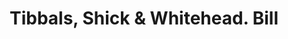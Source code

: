 ---
doi: 10.7916/D8QR687V
date_other: '1870'
date_other_textual: 1870-1879
form: printed ephemera
genre:
- Invoices
name:
- Tibbals, Shick & Whitehead
object_in_context_url: https://biggert.cul.columbia.edu/items/view/ave_biggert_01367
subject_hierarchical_geographic:
- Erie, Pennsylvania, United States
subject_name:
- Tibbals, Shick & Whitehead
title: Tibbals, Shick & Whitehead. Bill
sort_title: Tibbals, Shick & Whitehead. Bill
call_number: ave_biggert_01367
coordinates:
- 42.129444444444445,-80.085
pid: ave_biggert_01367
identifiers: ave_biggert_01367
thumbnail: https://derivativo-1.library.columbia.edu/iiif/2/ldpd:344774/full/!256,256/0/native.jpg
permalink: "/items/ave_biggert_01367/"
layout: iiif-image-page
---